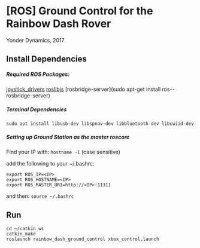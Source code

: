 # [ROS] Ground Control for the Rainbow Dash Rover

Yonder Dynamics, 2017

## Install Dependencies

##### Required ROS Packages:
[joystick_drivers](https://github.com/ros-drivers/joystick_drivers)
[roslibjs](https://github.com/RobotWebTools/roslibjs)
[rosbridge-server](sudo apt-get install ros-<rosdistro>-rosbridge-server)

##### Terminal Dependencies

`sudo apt install libusb-dev libspnav-dev libbluetooth-dev libcwiid-dev`

##### Setting up Ground Station as the master roscore
Find your IP with:
`hostname -I` (case sensitive)

add the following to your ~/.bashrc:
```
export ROS_IP=<IP>
export ROS_HOSTNAME=<IP>
export ROS_MASTER_URI=http://<IP>:11311
```

and then:
`source ~/.bashrc`

## Run

```
cd ~/catkin_ws
catkin_make
roslaunch rainbow_dash_ground_control xbox_control.launch
```


